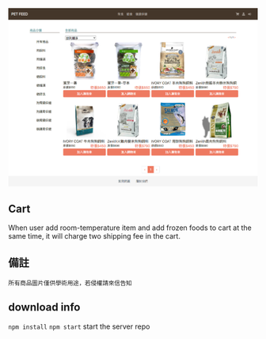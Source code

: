 <img width="964" alt="PetWebsite photo" src="https://github.com/ccwang116/PetWebsite_client/blob/master/PET_FEED_sreenshot.png">



## Cart 
When user add room-temperature item  and add frozen foods to cart at the same time, it will charge two shipping fee in the cart.

## 備註
`所有商品圖片僅供學術用途，若侵權請來信告知`

## download info
`npm install`
`npm start`
 start the server repo
